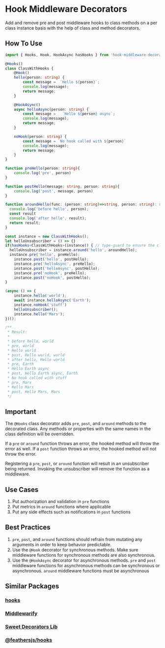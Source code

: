 # Hook Middleware Decorators

Add and remove pre and post middleware hooks to class methods on a per class instance basis with the help of class and method decorators.

## How To Use

```typescript
import { Hooks, Hook, HookAsync hasHooks } from 'hook-middleware-decorators'

@Hooks()
class ClassWithHooks {
	@Hook()
	hello(person: string) {
		const message =  `Hello ${person}`;
		console.log(message);
		return message;
	}

	@HookAsync()
	async helloAsync(person: string) {
		const message =   `Hello ${person} async`;
		console.log(message);
		return message;
	}

	noHook(person: string) {
		const message = `No hook called with ${person}`
		console.log(message);
		return message;
	}
}

function preHello(person: string){
	console.log('pre', person)
}

function postHello(message: string, person: string){
	console.log('post', message, person)
}

function aroundHello(func: (person: string)=>string, person: string): string {
  console.log('before hello', person);
  const result
  console.log('after hello', result);
  return result;
}

const instance = new ClassWithHooks();
let helloUnsubscriber = () => {}
if(hasHooks<ClassWithHooks>(instance)) { // type-guard to ensure the class is decorated with @Hooks
  helloUnsubscriber = instance.around('hello', aroundHello);
  instance.pre('hello', preHello);
	instance.post('hello', postHello);
	instance.pre('helloAsync', preHello);
	instance.post('helloAsync', postHello);
	instance.pre('noHook', preHello);
	instance.post('noHook', postHello);
}

(async () => {
	instance.hello('world');
	await instance.helloAsync('Earth');
	instance.noHook('stuff')
	helloUnsubscriber();
	instance.hello('Mars');
})();

/**
 * Result:
 *
 * before hello, world
 * pre, world
 * Hello world
 * post, Hello world, world
 * after hello, Hello world
 * pre, Earth
 * Hello Earth async
 * post, Hello Earth async, Earth
 * No hook called with stuff
 * pre, Mars
 * Hello Mars
 * post, Hello Mars, Mars
 */
```

## Important

The `@Hooks` class decorator adds `pre`, `post`, and `around` methods to the decorated class. Any methods or properties with the same names in the class definition will be overridden.

If a `pre` or `around` function throws an error, the hooked method will throw the error as well. If a `post` function throws an error, the hooked method will not throw the error.

Registering a `pre`, `post`, or `around` function will result in an unsubscriber being returned. Invoking the unsubscriber will remove the function as a middleware.

## Use Cases

1. Put authorization and validation in `pre` functions
2. Put metrics in `around` functions where applicable
3. Put any side effects such as notifications in `post` functions

## Best Practices

1. `pre`, `post`, and `around` functions should refrain from mutating any arguments in order to keep behavior predictable.
2. Use the `@Hook` decorator for synchronous methods. Make sure middleware functions for synchronous methods are also synchronous.
3. Use the `@HookAsync` decorator for asynchronous methods. `pre` and `post` middleware functions for asynchronous methods can be synchronous or asynchronous. `around` middleware functions must be asynchronous

## Similar Packages

### [hooks](https://www.npmjs.com/package/hooks)

### [Middlewarify](https://www.npmjs.com/package/middlewarify)

### [Sweet Decorators Lib](https://www.npmjs.com/package/sweet-decorators)

### [@feathersjs/hooks](https://www.npmjs.com/package/@feathersjs/hooks)
